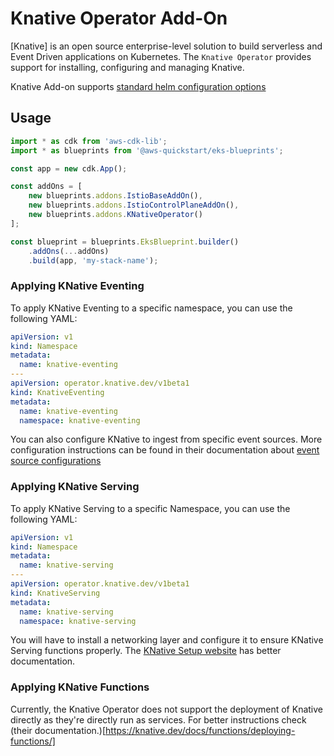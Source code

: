 # Knative Operator Add-On

[Knative] is an open source enterprise-level solution to build serverless and Event Driven applications on Kubernetes.
The `Knative Operator` provides support for installing, configuring and managing Knative.

Knative Add-on supports [standard helm configuration options](./index.md#standard-helm-add-on-configuration-options)

## Usage
```typescript
import * as cdk from 'aws-cdk-lib';
import * as blueprints from '@aws-quickstart/eks-blueprints';

const app = new cdk.App();

const addOns = [
    new blueprints.addons.IstioBaseAddOn(),
    new blueprints.addons.IstioControlPlaneAddOn(),
    new blueprints.addons.KNativeOperator()
];

const blueprint = blueprints.EksBlueprint.builder()
    .addOns(...addOns)
    .build(app, 'my-stack-name');
```

### Applying KNative Eventing
To apply KNative Eventing to a specific namespace, you can use the following YAML:
```yaml
apiVersion: v1
kind: Namespace
metadata:
  name: knative-eventing
---
apiVersion: operator.knative.dev/v1beta1
kind: KnativeEventing
metadata:
  name: knative-eventing
  namespace: knative-eventing
```
You can also configure KNative to ingest from specific event sources. More configuration instructions can be found in their
documentation about [event source configurations](https://knative.dev/docs/install/operator/knative-with-operators/#installing-knative-eventing-with-event-sources)


### Applying KNative Serving
To apply KNative Serving to a specific Namespace, you can use the following YAML:
```yaml
apiVersion: v1
kind: Namespace
metadata:
  name: knative-serving
---
apiVersion: operator.knative.dev/v1beta1
kind: KnativeServing
metadata:
  name: knative-serving
  namespace: knative-serving
```

You will have to install a networking layer and configure it to ensure KNative Serving functions properly. The [KNative 
Setup website](https://knative.dev/docs/install/operator/knative-with-operators/#install-the-networking-layer) has better
documentation.


### Applying KNative Functions
Currently, the Knative Operator does not support the deployment of Knative directly as they're directly run as services.
For better instructions check (their documentation.)[https://knative.dev/docs/functions/deploying-functions/]